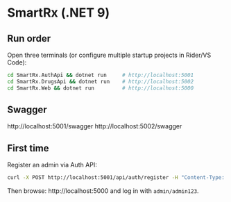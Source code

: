 # SmartRx (.NET 9)

## Run order
Open three terminals (or configure multiple startup projects in Rider/VS Code):

```bash
cd SmartRx.AuthApi && dotnet run     # http://localhost:5001
cd SmartRx.DrugsApi && dotnet run    # http://localhost:5002
cd SmartRx.Web && dotnet run         # http://localhost:5000
```

## Swagger
http://localhost:5001/swagger
http://localhost:5002/swagger

## First time
Register an admin via Auth API:
```bash
curl -X POST http://localhost:5001/api/auth/register -H "Content-Type: application/json" -d '{"username":"admin","password":"admin123","role":"Admin"}'
```

Then browse: http://localhost:5000 and log in with `admin/admin123`.
